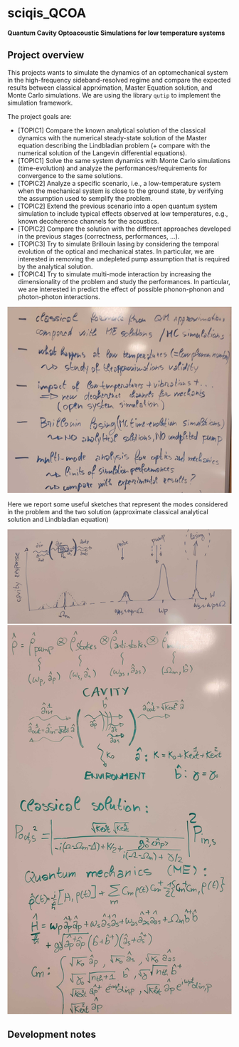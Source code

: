 # sciqis_QCOA
 __Quantum Cavity Optoacoustic Simulations for low temperature systems__
 
## Project overview
 This projects wants to simulate the dynamics of an optomechanical system in the high-frequency sideband-resolved regime and compare the expected results between classical apprximation, Master Equation solution, and Monte Carlo simulations.
 We are using the library `qutip` to implement the simulation framework.
 
 The project goals are:
 - [TOPIC1] Compare the known analytical solution of the classical dynamics with the numerical steady-state solution of the Master equation describing the Lindbladian problem (+ compare with the numerical solution of the Langevin differential equations).
 - [TOPIC1] Solve the same system dynamics with Monte Carlo simulations (time-evolution) and analyze the performances/requirements for convergence to the same solutions.
 - [TOPIC2] Analyze a specific scenario, i.e., a low-temperature system when the mechanical system is close to the ground state, by verifying the assumption used to semplify the problem.
 - [TOPIC2] Extend the previous scenario into a open quantum system simulation to include typical effects observed at low temperatures, e.g., known decoherence channels for the acoustics.
 - [TOPIC2] Compare the solution with the different approaches developed in the previous stages (correctness, performances, ...).
 - [TOPIC3] Try to simulate Brillouin lasing by considering the temporal evolution of the optical and mechanical states. In particular, we are interested in removing the undepleted pump assumption that is required by the analytical solution.
 - [TOPIC4] Try to simulate multi-mode interaction by increasing the dimensionality of the problem and study the performances. In particular, we are interested in predict the effect of possible phonon-phonon and photon-photon interactions.
 
 <img src="./images/goals.jpg" alt="Project goals" width="600"/>
 
 Here we report some useful sketches that represent the modes considered in the problem and the two solution (approximate classical analytical solution and Lindbladian equation) 

 <img src="./images/modes.jpg" alt="Optical and mechanical modes" width="600"/>

 <img src="./images/master equation.jpg" alt="Classical approxmation and Master equation problem" width="600"/>
 
## Development notes
